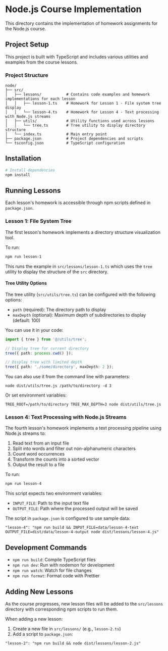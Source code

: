 # Node.js Course Implementation

This directory contains the implementation of homework assignments for the Node.js course.

## Project Setup

This project is built with TypeScript and includes various utilities and examples from the course lessons.

### Project Structure

```
node/
├── src/
│   ├── lessons/           # Contains code examples and homework implementations for each lesson
│   │   ├── lesson-1.ts    # Homework for Lesson 1 - File system tree display
│   │   └── lesson-4.ts    # Homework for Lesson 4 - Text processing with Node.js streams
│   ├── utils/             # Utility functions used across lessons
│   │   └── tree.ts        # Tree utility to display directory structure
│   └── index.ts           # Main entry point
├── package.json           # Project dependencies and scripts
└── tsconfig.json          # TypeScript configuration
```

## Installation

```bash
# Install dependencies
npm install
```

## Running Lessons

Each lesson's homework is accessible through npm scripts defined in `package.json`.

### Lesson 1: File System Tree

The first lesson's homework implements a directory structure visualization tool.

To run:

```bash
npm run lesson-1
```

This runs the example in `src/lessons/lesson-1.ts` which uses the `tree` utility to display the structure of the `src` directory.

#### Tree Utility Options

The tree utility (`src/utils/tree.ts`) can be configured with the following options:

- `path` (required): The directory path to display
- `maxDepth` (optional): Maximum depth of subdirectories to display (default: 100)

You can use it in your code:

```typescript
import { tree } from '@/utils/tree';

// Display tree for current directory
tree({ path: process.cwd() });

// Display tree with limited depth
tree({ path: './some/directory', maxDepth: 2 });
```

You can also use it from the command line with parameters:
```
node dist/utils/tree.js /path/to/directory -d 3
```

Or set environment variables:
```
TREE_ROOT=/path/to/directory TREE_MAX_DEPTH=3 node dist/utils/tree.js
```

### Lesson 4: Text Processing with Node.js Streams

The fourth lesson's homework implements a text processing pipeline using Node.js streams to:
1. Read text from an input file
2. Split into words and filter out non-alphanumeric characters
3. Count word occurrences 
4. Transform the counts into a sorted vector
5. Output the result to a file

To run:

```bash
npm run lesson-4
```

This script expects two environment variables:
- `INPUT_FILE`: Path to the input text file
- `OUTPUT_FILE`: Path where the processed output will be saved

The script in `package.json` is configured to use sample data:
```
"lesson-4": "npm run build && INPUT_FILE=data/lesson-4-text OUTPUT_FILE=dist/data/lesson-4-output node dist/lessons/lesson-4.js"
```

## Development Commands

- `npm run build`: Compile TypeScript files
- `npm run dev`: Run with nodemon for development
- `npm run watch`: Watch for file changes
- `npm run format`: Format code with Prettier

## Adding New Lessons

As the course progresses, new lesson files will be added to the `src/lessons` directory with corresponding npm scripts to run them.

When adding a new lesson:

1. Create a new file in `src/lessons/` (e.g., `lesson-2.ts`)
2. Add a script to `package.json`:
```
"lesson-2": "npm run build && node dist/lessons/lesson-2.js"
```
